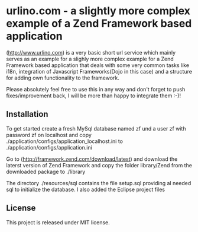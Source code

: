 # urlino.com - a slightly more complex example of a Zend Framework based application 

(http://www.urlino.com) is a very basic short url service which mainly serves as an example
for a slighly more complex example for a Zend Framework based application that deals with some very 
common tasks like i18n, integration of Javascript Frameworks(Dojo in this case) and a structure for adding
own functionality to the framework.

Please absolutely feel free to use this in any way and don't forget to push fixes/improvement back, I 
will be more than happy to integrate them :-)!

## Installation

To get started create a fresh MySql database named zf und a user zf with password zf on localhost and 
copy ./application/configs/application_localhost.ini to ./application/configs/application.ini

Go to (http://framework.zend.com/download/latest) and download the laterst version of Zend Framework and 
copy the folder library/Zend from the downloaded package to ./library   

The directory ./resources/sql contains the file setup.sql providing al needed sql to initialize the 
database. I also added the Eclipse project files  

## License

This project is released under MIT license.